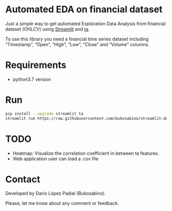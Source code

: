 # Automated EDA on financial dataset

Just a simple way to get automated Exploration Data Analysis from financial dataset (OHLCV) using [Streamlit](https://github.com/streamlit/streamlit) and [ta](github.com/bukosabino/ta).

To use this library you need a financial time series dataset including “Timestamp”, “Open”, “High”, “Low”, “Close” and “Volume” columns.


# Requirements

* python3.7 version


# Run

```sh
pip install --upgrade streamlit ta
streamlit run https://raw.githubusercontent.com/bukosabino/streamlit-demo-financial-eda/master/app.py
```


# TODO

* Heatmap: Visualize the correlation coefficient in between ta features.
* Web application user can load a .csv file


# Contact

Developed by Darío López Padial (Bukosabino).

Please, let me know about any comment or feedback.
